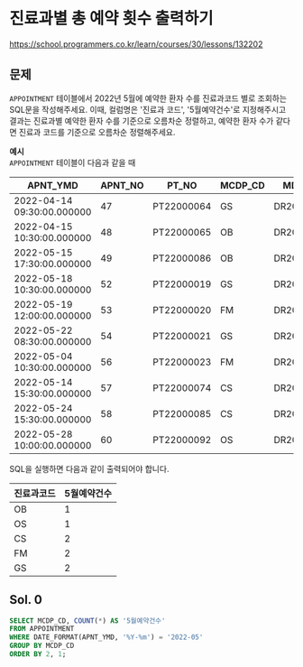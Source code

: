 # 진료과별 총 예약 횟수 출력하기
https://school.programmers.co.kr/learn/courses/30/lessons/132202

## 문제
`APPOINTMENT` 테이블에서 2022년 5월에 예약한 환자 수를 진료과코드 별로 조회하는 SQL문을 작성해주세요. 이때, 컬럼명은 '진료과 코드', '5월예약건수'로 지정해주시고 결과는 진료과별 예약한 환자 수를 기준으로 오름차순 정렬하고, 예약한 환자 수가 같다면 진료과 코드를 기준으로 오름차순 정렬해주세요.

**예시**   
`APPOINTMENT` 테이블이 다음과 같을 때

| APNT_YMD               | APNT_NO | PT_NO      | MCDP_CD | MDDR_ID    | APNT_CNCL_YN | APNT_CNCL_YMD |
|------------------------|---------|------------|---------|------------|--------------|----------------|
| 2022-04-14 09:30:00.000000 | 47      | PT22000064 | GS      | DR20170123 | N            | NULL           |
| 2022-04-15 10:30:00.000000 | 48      | PT22000065 | OB      | DR20100231 | N            | NULL           |
| 2022-05-15 17:30:00.000000 | 49      | PT22000086 | OB      | DR20100231 | N            | NULL           |
| 2022-05-18 10:30:00.000000 | 52      | PT22000019 | GS      | DR20100039 | N            | NULL           |
| 2022-05-19 12:00:00.000000 | 53      | PT22000020 | FM      | DR20010112 | N            | NULL           |
| 2022-05-22 08:30:00.000000 | 54      | PT22000021 | GS      | DR20100039 | N            | NULL           |
| 2022-05-04 10:30:00.000000 | 56      | PT22000023 | FM      | DR20090112 | N            | NULL           |
| 2022-05-14 15:30:00.000000 | 57      | PT22000074 | CS      | DR20200012 | N            | NULL           |
| 2022-05-24 15:30:00.000000 | 58      | PT22000085 | CS      | DR20200012 | N            | NULL           |
| 2022-05-28 10:00:00.000000 | 60      | PT22000092 | OS      | DR20100031 | N            | NULL           |


SQL을 실행하면 다음과 같이 출력되어야 합니다.

|진료과코드|5월예약건수|
|-|-|
|OB|1|
|OS|1|
|CS|2|
|FM|2|
|GS|2|

## Sol. 0
```sql
SELECT MCDP_CD, COUNT(*) AS '5월예약건수'
FROM APPOINTMENT
WHERE DATE_FORMAT(APNT_YMD, '%Y-%m') = '2022-05'
GROUP BY MCDP_CD
ORDER BY 2, 1;
```